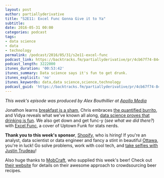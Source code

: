 ```yaml
---
layout: post
author: partiallyderivative
title: "S2E11: Excel Func Gonna Give it to Ya"
subtitle:
date: 2016-05-31 00:00
categories: podcast
tags:
- data science
- data
- technology
permalink: /podcast/2016/05/31/s2e11-excel-func
podcast_link: https://backtracks.fm/partiallyderivative/pr/4cb67f74-8446-11e7-86c7-0e84392478bc/partially_derivative_s2e11.mp3?s=1
podcast_length: 3222000
itunes_duration: '00:53:42'
itunes_summary: Data science says it's fun to get drunk.
itunes_explicit: 'no'
itunes_keywords: data,data science,science,technology
podcast_guid: 'https://backtracks.fm/partiallyderivative/pr/4cb67f74-8446-11e7-86c7-0e84392478bc/partially_derivative_s2e11.mp3?s=1'
---
```


*This week's episode was produced by Alex Bouthillier at [Apollo Media](http://apollomedia.co/)*

Jonathon learns [breakfast is a sham](http://www.nytimes.com/2016/05/24/upshot/sorry-theres-nothing-magical-about-breakfast.html?smid=tw-upshotnyt&smtyp=cur&_r=1), Chris embraces [the quantified burrito](https://sxcole.com/2016/05/22/100-burritos-in-san-diego-10-dimensional-rating-system/), and Vidya reveals what we've known all along, [data science proves that drinking is fun](https://www.washingtonpost.com/news/wonk/wp/2016/05/24/scientists-have-figured-out-exactly-how-much-fun-it-is-to-get-drunk/). We also get down and get func-y (_see what we did there?_) with [Excel Func](https://www.youtube.com/watch?v=GhK6D05EamE), a cover of Uptown Funk for stats nerds.

**Thank you to this week's sponsor**, [Shopify](https://www.shopify.com/), who is hiring! If you're an analyst, data scientist or data engineer and fancy a stint in beautiful [Ottawa](https://en.wikipedia.org/wiki/Ottawa), you're in luck! Go solve problems, work with cool tech, and [take selfies with Justin Trudeau](http://i.cbc.ca/1.3244628.1443212897!/fileImage/httpImage/image.jpg_gen/derivatives/4x3_620/fedelxn-conservatives-20150920.jpg)!

Also huge thanks to [MobCraft](https://www.mobcraftbeer.com/), who supplied this week's beer! Check out [their website](https://www.mobcraftbeer.com/) for details on their awesome approach to crowdsourcing beer recipes.    

<div id="backtracks-player" data-bt-embed="https://player.backtracks.fm/partiallyderivative/partially-derivative/m/s2e11-excel-func-gonna-give-it-to-ya" data-bt-show-art-cover="true" data-bt-theme="light" data-bt-show-comments="false"></div><script>(function(p,l,a,y,e,r,s){if(p[y]) return;if(p[e]) return p[e]();s=l.createElement(a);l.head.appendChild((s.async=p[y]=true,s.src=r,s))}(window,document,"script","__btL","__btR","https://player.backtracks.fm/embedder.js"))</script>
